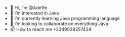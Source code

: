 - 👋 Hi, I’m @Ade1fe
- 👀 I’m interested in Java
- 🌱 I’m currently learning Java programming language 
- 💞️ I’m looking to collaborate on everything Java
- 📫 How to reach me +2349038257434

<!---
Ade1fe/Ade1fe is a ✨ special ✨ repository because its `README.md` (this file) appears on your GitHub profile.
You can click the Preview link to take a look at your changes.
--->

